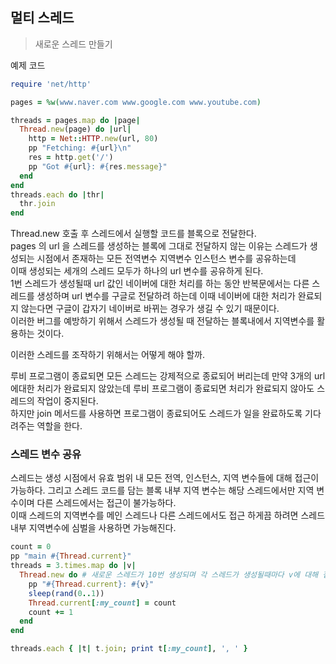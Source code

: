 ## 멀티 스레드
> 새로운 스레드 만들기  

예제 코드
```ruby
require 'net/http'

pages = %w(www.naver.com www.google.com www.youtube.com)

threads = pages.map do |page|
  Thread.new(page) do |url|
    http = Net::HTTP.new(url, 80)
    pp "Fetching: #{url}\n"
    res = http.get('/')
    pp "Got #{url}: #{res.message}"
  end
end
threads.each do |thr|
  thr.join
end
```
Thread.new 호출 후 스레드에서 실행할 코드를 블록으로 전달한다.  
pages 의 url 을 스레드를 생성하는 블록에 그대로 전달하지 않는 이유는 스레드가 생성되는 시점에서 존재하는 모든 전역변수 지역변수 인스턴스 변수를 공유하는데  
이때 생성되는 세개의 스레드 모두가 하나의 url 변수를 공유하게 된다.  
1번 스레드가 생성될때 url 값인 네이버에 대한 처리를 하는 동안 반복문에서는 다른 스레드를 생성하며 url 변수를 구글로 전달하려 하는데 이때 네이버에 대한 처리가 완료되지 않는다면 구글이 갑자기 네이버로 바뀌는 경우가 생길 수 있기 때문이다.  
이러한 버그를 예방하기 위해서 스레드가 생성될 때 전달하는 블록내에서 지역변수를 활용하는 것이다.

이러한 스레드를 조작하기 위해서는 어떻게 해야 할까.

루비 프로그램이 종료되면 모든 스레드는 강제적으로 종료되어 버리는데 만약 3개의 url 에대한 처리가 완료되지 않았는데 루비 프로그램이 종료되면 처리가 완료되지 않아도 스레드의 작업이 중지된다.  
하지만 join 메서드를 사용하면 프로그램이 종료되어도 스레드가 일을 완료하도록 기다려주는 역할을 한다.

### 스레드 변수 공유
스레드는 생성 시점에서 유효 범위 내 모든 전역, 인스턴스, 지역 변수들에 대해 접근이 가능하다. 그리고 스레드 코드를 담는 블록 내부 지역 변수는 해당 스레드에서만 지역 변수이며 다른 스레드에서는 접근이 불가능하다.  
이때 스레드의 지역변수를 메인 스레드나 다른 스레드에서도 접근 하게끔 하려면 스레드 내부 지역변수에 심벌을 사용하면 가능해진다.

```ruby
count = 0
pp "main #{Thread.current}"
threads = 3.times.map do |v|
  Thread.new do # 새로운 스레드가 10번 생성되며 각 스레드가 생성될때마다 v에 대해 접근이 모두 가능하다.
    pp "#{Thread.current}: #{v}"
    sleep(rand(0..1))
    Thread.current[:my_count] = count
    count += 1
  end
end

threads.each { |t| t.join; print t[:my_count], ', ' }
```
